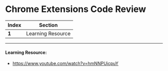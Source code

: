 # Chrome Extensions Code Review

Index | Section
--- | ---
**1** | Learning Resource

___


#### Learning Resource: 

* https://www.youtube.com/watch?v=hmNNPUicpuY